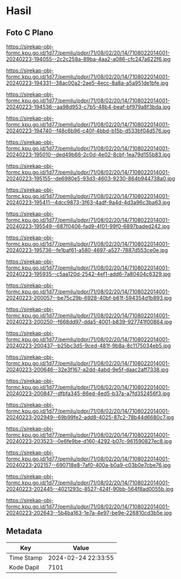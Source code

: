 # Hasil

## Foto C Plano

https://sirekap-obj-formc.kpu.go.id/1d77/pemilu/pdpr/71/08/02/20/14/7108022014001-20240223-194055--2c2c258a-89ba-4aa2-a086-cfc247a622f6.jpg

https://sirekap-obj-formc.kpu.go.id/1d77/pemilu/pdpr/71/08/02/20/14/7108022014001-20240223-194331--38ac00a2-2ae5-4ecc-8a8a-a5a951de1bfe.jpg

https://sirekap-obj-formc.kpu.go.id/1d77/pemilu/pdpr/71/08/02/20/14/7108022014001-20240223-194536--aa98d953-c7b5-48b4-beaf-bf979a8f3bda.jpg

https://sirekap-obj-formc.kpu.go.id/1d77/pemilu/pdpr/71/08/02/20/14/7108022014001-20240223-194740--f48c6b96-c40f-4bbd-b15b-d533bf04d576.jpg

https://sirekap-obj-formc.kpu.go.id/1d77/pemilu/pdpr/71/08/02/20/14/7108022014001-20240223-195010--ded49b66-2c0d-4e02-8cbf-1ea79d155b83.jpg

https://sirekap-obj-formc.kpu.go.id/1d77/pemilu/pdpr/71/08/02/20/14/7108022014001-20240223-195155--de6980e5-93d3-4603-9230-864b944738a0.jpg

https://sirekap-obj-formc.kpu.go.id/1d77/pemilu/pdpr/71/08/02/20/14/7108022014001-20240223-195411--4dcc9873-3f63-4adf-9a4d-4d3a96c3ba63.jpg

https://sirekap-obj-formc.kpu.go.id/1d77/pemilu/pdpr/71/08/02/20/14/7108022014001-20240223-195549--687f0406-fad9-4f01-99f0-6897baded242.jpg

https://sirekap-obj-formc.kpu.go.id/1d77/pemilu/pdpr/71/08/02/20/14/7108022014001-20240223-195736--fe1baf61-a580-4697-a527-7887d553ce0e.jpg

https://sirekap-obj-formc.kpu.go.id/1d77/pemilu/pdpr/71/08/02/20/14/7108022014001-20240223-195935--c5aa120d-2542-4ef1-add6-7a80404c6329.jpg

https://sirekap-obj-formc.kpu.go.id/1d77/pemilu/pdpr/71/08/02/20/14/7108022014001-20240223-200057--be75c29b-6928-40bf-b61f-594354d1b893.jpg

https://sirekap-obj-formc.kpu.go.id/1d77/pemilu/pdpr/71/08/02/20/14/7108022014001-20240223-200250--f668dd97-dda5-4001-b839-927741f00864.jpg

https://sirekap-obj-formc.kpu.go.id/1d77/pemilu/pdpr/71/08/02/20/14/7108022014001-20240223-200437--b25bc3d5-9ced-481f-9b8a-8c1175034eb5.jpg

https://sirekap-obj-formc.kpu.go.id/1d77/pemilu/pdpr/71/08/02/20/14/7108022014001-20240223-200646--32e3f167-a2dd-4abd-9e5f-daac2aff7338.jpg

https://sirekap-obj-formc.kpu.go.id/1d77/pemilu/pdpr/71/08/02/20/14/7108022014001-20240223-200847--dfbfa345-86ed-4ed5-b37a-a7fd352456f3.jpg

https://sirekap-obj-formc.kpu.go.id/1d77/pemilu/pdpr/71/08/02/20/14/7108022014001-20240223-202949--69b99fe2-add8-4025-87c2-78b44d6680c7.jpg

https://sirekap-obj-formc.kpu.go.id/1d77/pemilu/pdpr/71/08/02/20/14/7108022014001-20240223-203523--0e6fe9be-d160-4292-b07c-961590827ec8.jpg

https://sirekap-obj-formc.kpu.go.id/1d77/pemilu/pdpr/71/08/02/20/14/7108022014001-20240223-202157--690718e8-7af0-400a-b0a9-c03b0e7cbe76.jpg

https://sirekap-obj-formc.kpu.go.id/1d77/pemilu/pdpr/71/08/02/20/14/7108022014001-20240223-202445--4021293c-8527-424f-90bb-564f8ad0055b.jpg

https://sirekap-obj-formc.kpu.go.id/1d77/pemilu/pdpr/71/08/02/20/14/7108022014001-20240223-202643--5b4ba163-1e7a-4e97-be9e-226810cd3b5e.jpg


## Metadata

| Key        | Value               |
| ---------- | ------------------- |
| Time Stamp | 2024-02-24 22:33:55 |
| Kode Dapil | 7101                |



